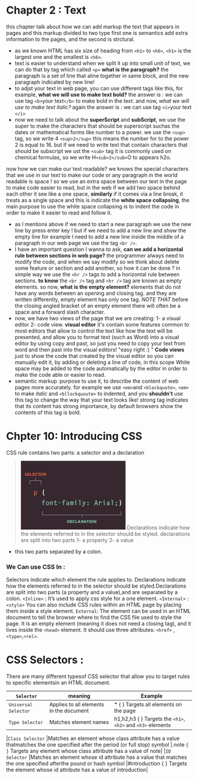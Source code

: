 # Chapter 2 : Text
this chapter talk about how we can add markup the text that appears in pages and this markup divided to two type first one is semantics add extra information to the pages, and the second is strctural.
* as we known HTML  has six size of heading from `<h1>` to `<h6>`, `<h1>` is the largest one and the smallest is `<h6>`.
* text is easier to understand when we split it up into small unit of text, we can do that by tag which called `<p>`
**what is the paragraph?** the paragraph is a set of line that aline together in same block, and the new paragraph indicated by new line!
* to adjst your text in web page, you can use different tags like this, for example, **what we will use to make text bold?**
the answer is : we can use tag `<b>`your text`</b>` to make bold in the text.
and now, *what we will use to make text italic?*
again the answer is : we can use tag `<i>`your text `</i>` 
* now we need to talk about the **superScript** and **subScript**, we use the super to make the characters that should be superscript suchas the  dates or mathematical forms like number to a power.  we use the `<sup>` tag, so we write 4 `<sup>2</sup>` this means the number for to the power 2 is equal to 16. 
but if we need to write text that contain characters that should be subscript we ust the `<sub>` tag it is commonly used on chemical
formulas, so we write H`<sub>2</sub>`O to appears h2o.

now how we can make our text readable? 
we knows the special characters that we use in our text to make our code or any paragraph in the world readable is space !
so we use an extra space between our text in the page to make code easier to read, but in the web if we add two space behind each other it see like a one space, **similarly** if it comes via a line break, it treats as a single space and this is indicate the **white space collapsing**, the main purpose to use the white space collapsing is to indent the code in order to make it easier to read and follow it.
* as I mentions above if we need to start a new paragraph we use the new line by press enter key ! but if we need to add a new line and show the empty line for example I need to add a new line inside the
middle of a paragraph in our web page we use the tag `<br />`.
*  I have an important question I wanna to ask, **can we add a horizontal rule between sections in web page?**
the programmer always need to modify the code, and when we say modify so we think about delete some feature or section and add another, so how it can be done ? in simple way we use the `<hr />` tags to add a
horizontal rule between sections.
**to know** the `<br />` tag and `<hr />` tag are known as empty elements.
so now, **what is the empty element?**
elements that do not have any words between an opening and closing tag. and they are written differently, empty element has only one tag. 
*NOTE THAT* before the closing angled bracket of an empty element there will often be a space and a forward slash character.
*  now, we have two views of the page that we are creating:
1- a visual editor 2- code view.
**visual editor** it's contain some features common to most editors
that allow to control the text like how the text will be presented, and allow you to format text (such as Word) into a visual editor by using copy and past, so just you need to copy your text from word and then past into the visual editors! "easy right :) "
**Code views** just to  show the code that created by the visual editor so you can manually edit it, by adding or deleting a line of code, in this scope White space may be added to the code automatically by the editor in order to make the code able or easier to read.
* semantic markup :purpose to use it, to describe the content of web pages more accurately. for example we use `<em>`and `<blockquote>`, `<em>` to make *italic* and `<bllockquoute>` to indented, and you **shouldn't** 
use this tag to change the way that your text looks like!
strong tag indicates that its content has strong importance, by default browsers show the contents of this tag is bold.
# Chpter 10: Introducing CSS
CSS rule contains two parts: a selector and a declaration

> ![the_part_of_CSS](201/CSS1.jpg)
Declarations indicate how the elements referred to in the selector should be styled. declarations are split into two parts 
1- a property 
2- a value 
* this two parts  separated by a colon.
### We Can use CSS In :
Selectors indicate which element the rule applies to. Declarations indicate how the elements referred to in the selector should be styled.Declarations are split into two parts (a property and a value),and are separated by a colon.
`<Inline>` : It’s used to apply css style for a one element. 
`<Internal>` : `<style>` You can also include CSS rules within an HTML page by placing them inside a style element.
 `External`: The <link> element can be used in an HTML document to tell the browser where to find the CSS file used to style the page. It is an empty element (meaning it does not need a closing tag), and it lives inside the `<head>` element. 
 It should use three attributes: `<href>` ,`<type>`,`<rel>`.

 # CSS Selectors :
 There are many different typesof CSS selector that allow you to target rules to specific elementsin an HTML document.

 |`Selector`| meaning    |Example|
 |----------   |-------    |-------|
 |`Universal Selector`   |Applies to all elements in the document       |* { } Targets all elements on the page|
 |`Type Selector`   |Matches element names    |h1,h2,h3 { } Targets the `<h1>`, `<h2>` and `<h3>` elements|

 |`Class Selector`   |Matches an element whose class attribute has a value thatmatches the one specified after the period (or full stop) symbol    |.note `{ }` Targets any element whose class attribute has a value of note|
 |`ID Selector`    |Matches an element whose id attribute has a value that matches the one specified afterthe pound or hash symbol    |#introduction { } Targets the element whose id attribute has a value of introduction|


